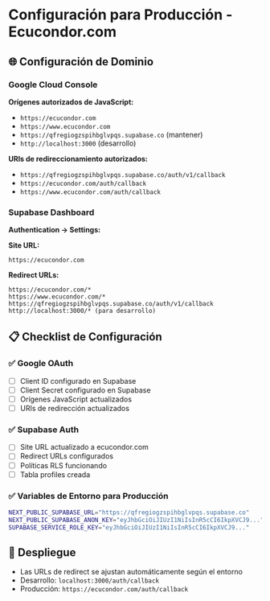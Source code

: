 # Configuración para Producción - Ecucondor.com

## 🌐 Configuración de Dominio

### Google Cloud Console
**Orígenes autorizados de JavaScript:**
- `https://ecucondor.com`
- `https://www.ecucondor.com`
- `https://qfregiogzspihbglvpqs.supabase.co` (mantener)
- `http://localhost:3000` (desarrollo)

**URIs de redireccionamiento autorizados:**
- `https://qfregiogzspihbglvpqs.supabase.co/auth/v1/callback`
- `https://ecucondor.com/auth/callback`
- `https://www.ecucondor.com/auth/callback`

### Supabase Dashboard
**Authentication → Settings:**

**Site URL:**
```
https://ecucondor.com
```

**Redirect URLs:**
```
https://ecucondor.com/*
https://www.ecucondor.com/*
https://qfregiogzspihbglvpqs.supabase.co/auth/v1/callback
http://localhost:3000/* (para desarrollo)
```

## 📋 Checklist de Configuración

### ✅ Google OAuth
- [ ] Client ID configurado en Supabase
- [ ] Client Secret configurado en Supabase
- [ ] Orígenes JavaScript actualizados
- [ ] URIs de redirección actualizados

### ✅ Supabase Auth
- [ ] Site URL actualizado a ecucondor.com
- [ ] Redirect URLs configurados
- [ ] Políticas RLS funcionando
- [ ] Tabla profiles creada

### ✅ Variables de Entorno para Producción
```bash
NEXT_PUBLIC_SUPABASE_URL="https://qfregiogzspihbglvpqs.supabase.co"
NEXT_PUBLIC_SUPABASE_ANON_KEY="eyJhbGciOiJIUzI1NiIsInR5cCI6IkpXVCJ9..."
SUPABASE_SERVICE_ROLE_KEY="eyJhbGciOiJIUzI1NiIsInR5cCI6IkpXVCJ9..."
```

## 🚀 Despliegue
- Las URLs de redirect se ajustan automáticamente según el entorno
- Desarrollo: `localhost:3000/auth/callback`
- Producción: `https://ecucondor.com/auth/callback`